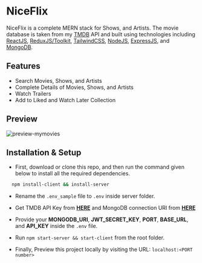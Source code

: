 
# NiceFlix

NiceFlix is a complete MERN stack for Shows, and Artists. The movie database is taken from my [TMDB](https://www.themoviedb.org/) API and built using technologies including [ReactJS](https://reactjs.org/), [ReduxJS/Toolkit](https://redux-toolkit.js.org/), [TailwindCSS](https://tailwindcss.com/), [NodeJS](https://nodejs.org/), [ExpressJS](https://expressjs.com/), and [MongoDB](https://www.mongodb.com/).

## Features

- Search Movies, Shows, and Artists
- Complete Details of Movies, Shows, and Artists
- Watch Trailers
- Add to Liked and Watch Later Collection

## Preview

![preview-mymovies](https://user-images.githubusercontent.com/43317360/206182064-de4727e2-20d3-4609-8faa-93d0795ff7dc.jpg)

## Installation & Setup

- First, download or clone this repo, and then run the command given below to install all the required dependencies.

```bash
  npm install-client && install-server
```

- Rename the `.env_sample` file to `.env` inside server folder.

- Get TMDB API Key from **[HERE](https://developers.themoviedb.org/3)** and MongoDB connection URI from **[HERE](https://www.mongodb.com/)**

- Provide your **MONGODB_URI**, **JWT_SECRET_KEY**, **PORT**, **BASE_URL**, and **API_KEY** inside the `.env` file.

- Run `npm start-server && start-client` from the root folder.

- Finally, Preview this project locally by visiting the URL: `localhost:<PORT number>`
